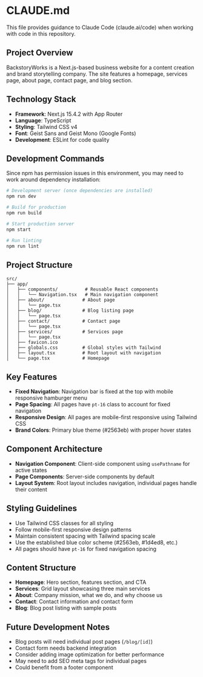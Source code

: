# CLAUDE.md

This file provides guidance to Claude Code (claude.ai/code) when working with code in this repository.

## Project Overview

BackstoryWorks is a Next.js-based business website for a content creation and brand storytelling company. The site features a homepage, services page, about page, contact page, and blog section.

## Technology Stack

- **Framework**: Next.js 15.4.2 with App Router
- **Language**: TypeScript
- **Styling**: Tailwind CSS v4
- **Font**: Geist Sans and Geist Mono (Google Fonts)
- **Development**: ESLint for code quality

## Development Commands

Since npm has permission issues in this environment, you may need to work around dependency installation:

```bash
# Development server (once dependencies are installed)
npm run dev

# Build for production
npm run build

# Start production server
npm start

# Run linting
npm run lint
```

## Project Structure

```
src/
├── app/
│   ├── components/          # Reusable React components
│   │   └── Navigation.tsx   # Main navigation component
│   ├── about/              # About page
│   │   └── page.tsx
│   ├── blog/               # Blog listing page
│   │   └── page.tsx
│   ├── contact/            # Contact page
│   │   └── page.tsx
│   ├── services/           # Services page
│   │   └── page.tsx
│   ├── favicon.ico
│   ├── globals.css         # Global styles with Tailwind
│   ├── layout.tsx          # Root layout with navigation
│   └── page.tsx            # Homepage
```

## Key Features

- **Fixed Navigation**: Navigation bar is fixed at the top with mobile responsive hamburger menu
- **Page Spacing**: All pages have `pt-16` class to account for fixed navigation
- **Responsive Design**: All pages are mobile-first responsive using Tailwind CSS
- **Brand Colors**: Primary blue theme (#2563eb) with proper hover states

## Component Architecture

- **Navigation Component**: Client-side component using `usePathname` for active states
- **Page Components**: Server-side components by default
- **Layout System**: Root layout includes navigation, individual pages handle their content

## Styling Guidelines

- Use Tailwind CSS classes for all styling
- Follow mobile-first responsive design patterns
- Maintain consistent spacing with Tailwind spacing scale
- Use the established blue color scheme (#2563eb, #1d4ed8, etc.)
- All pages should have `pt-16` for fixed navigation spacing

## Content Structure

- **Homepage**: Hero section, features section, and CTA
- **Services**: Grid layout showcasing three main services
- **About**: Company mission, what we do, and why choose us
- **Contact**: Contact information and contact form
- **Blog**: Blog post listing with sample posts

## Future Development Notes

- Blog posts will need individual post pages (`/blog/[id]`)
- Contact form needs backend integration
- Consider adding image optimization for better performance
- May need to add SEO meta tags for individual pages
- Could benefit from a footer component